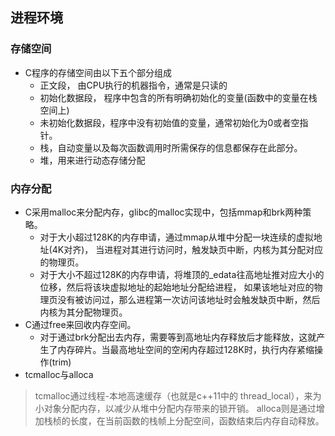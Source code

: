 ## 进程环境



### 存储空间

* C程序的存储空间由以下五个部分组成
  * 正文段， 由CPU执行的机器指令，通常是只读的
  * 初始化数据段， 程序中包含的所有明确初始化的变量(函数中的变量在栈空间上)
  * 未初始化数据段，程序中没有初始值的变量，通常初始化为0或者空指针。
  * 栈，自动变量以及每次函数调用时所需保存的信息都保存在此部分。
  * 堆，用来进行动态存储分配

### 内存分配

* C采用malloc来分配内存，glibc的malloc实现中，包括mmap和brk两种策略。
  * 对于大小超过128K的内存申请，通过mmap从堆中分配一块连续的虚拟地址(4K对齐)， 当进程对其进行访问时，触发缺页中断，内核为其分配对应的物理页。
  * 对于大小不超过128K的内存申请，将堆顶的_edata往高地址推对应大小的位移，然后将该块虚拟地址的起始地址分配给进程， 如果该地址对应的物理页没有被访问过，那么进程第一次访问该地址时会触发缺页中断，然后内核为其分配物理页。
* C通过free来回收内存空间。
  * 对于通过brk分配出去内存，需要等到高地址内存释放后才能释放，这就产生了内存碎片。当最高地址空间的空闲内存超过128K时，执行内存紧缩操作(trim)
* tcmalloc与alloca
> tcmalloc通过线程-本地高速缓存（也就是c++11中的 thread_local），来为小对象分配内存，以减少从堆中分配内存带来的锁开销。
> alloca则是通过增加栈桢的长度，在当前函数的栈帧上分配空间，函数结束后内存自动释放。

